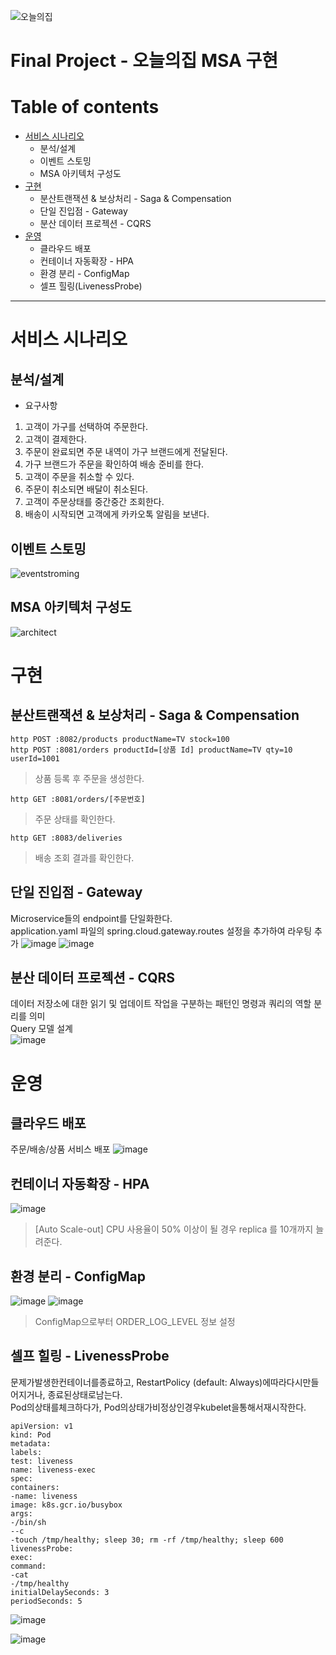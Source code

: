![오늘의집](https://github.com/wwkang94/food-delivery/assets/25562517/e9f611b2-e52a-44e5-9efe-e2049cf1e980)

# Final Project - 오늘의집 MSA 구현

# Table of contents

- [서비스 시나리오](#서비스-시나리오)
  - 분석/설계
  - 이벤트 스토밍
  - MSA 아키텍처 구성도
- [구현](#구현)
  - 분산트랜잭션 & 보상처리 - Saga & Compensation
  - 단일 진입점 - Gateway
  - 분산 데이터 프로젝션 - CQRS 
- [운영](#운영)
  - 클라우드 배포
  - 컨테이너 자동확장 - HPA
  - 환경 분리 - ConfigMap
  - 셀프 힐링(LivenessProbe)

---

# 서비스 시나리오

## 분석/설계
+ 요구사항
1. 고객이 가구를 선택하여 주문한다.
2. 고객이 결제한다.
3. 주문이 완료되면 주문 내역이 가구 브랜드에게 전달된다.
4. 가구 브랜드가 주문을 확인하여 배송 준비를 한다.
5. 고객이 주문을 취소할 수 있다.
6. 주문이 취소되면 배달이 취소된다.
7. 고객이 주문상태를 중간중간 조회한다.
8. 배송이 시작되면 고객에게 카카오톡 알림을 보낸다.

## 이벤트 스토밍
![eventstroming](https://github.com/wwkang94/food-delivery/assets/25562517/1a934cc5-1261-4dc8-acde-ca3f57862f2d)

## MSA 아키텍처 구성도
![architect](https://github.com/wwkang94/food-delivery/assets/25562517/b4dd5f8a-41b6-411a-8593-417bb8e96b38)


# 구현

## 분산트랜잭션 & 보상처리 - Saga & Compensation
```
http POST :8082/products productName=TV stock=100
http POST :8081/orders productId=[상품 Id] productName=TV qty=10 userId=1001
```
> 상품 등록 후 주문을 생성한다.

```
http GET :8081/orders/[주문번호]
```
> 주문 상태를 확인한다.

```
http GET :8083/deliveries
```
> 배송 조회 결과를 확인한다.

## 단일 진입점 - Gateway
Microservice들의 endpoint를 단일화한다.  
application.yaml 파일의 spring.cloud.gateway.routes 설정을 추가하여 라우팅 추가
![image](https://github.com/wwkang94/furniture-delivery/assets/25562517/0bafa7ac-6cf3-4902-a797-3d956407c38a)
![image](https://github.com/wwkang94/furniture-delivery/assets/25562517/79a4ffb5-2d4f-4a46-a264-4c78362df4f8)


## 분산 데이터 프로젝션 - CQRS 
데이터 저장소에 대한 읽기 및 업데이트 작업을 구분하는 패턴인 명령과 쿼리의 역할 분리를 의미  
Query 모델 설계  
![image](https://github.com/wwkang94/furniture-delivery/assets/25562517/44068872-75ff-4e20-964c-2cfd9713d7ab)


# 운영

## 클라우드 배포
주문/배송/상품 서비스 배포
![image](https://github.com/wwkang94/furniture-delivery/assets/25562517/a90c5ec7-5cca-4a01-a6ea-b19c811529c3)

## 컨테이너 자동확장 - HPA
![image](https://github.com/wwkang94/furniture-delivery/assets/25562517/016f2c3c-008b-4700-89b9-084d180bc5b5)
> [Auto Scale-out] CPU 사용율이 50% 이상이 될 경우 replica 를 10개까지 늘려준다.

## 환경 분리 - ConfigMap
![image](https://github.com/wwkang94/furniture-delivery/assets/25562517/b6d64ead-5e46-4926-b5e5-416710b18afd)
![image](https://github.com/wwkang94/furniture-delivery/assets/25562517/3bbd7b48-d0ff-40f0-a339-f47df45a5ffc)
> ConfigMap으로부터 ORDER_LOG_LEVEL 정보 설정

## 셀프 힐링 - LivenessProbe
문제가발생한컨테이너를종료하고, RestartPolicy (default: Always)에따라다시만들어지거나, 종료된상태로남는다.  
Pod의상태를체크하다가, Pod의상태가비정상인경우kubelet을통해서재시작한다.

```
apiVersion: v1
kind: Pod
metadata:
labels:
test: liveness
name: liveness-exec
spec:
containers:
-name: liveness
image: k8s.gcr.io/busybox
args:
-/bin/sh
--c
-touch /tmp/healthy; sleep 30; rm -rf /tmp/healthy; sleep 600
livenessProbe:
exec:
command:
-cat
-/tmp/healthy
initialDelaySeconds: 3
periodSeconds: 5
```

![image](https://github.com/wwkang94/furniture-delivery/assets/25562517/13c09382-be4f-4ef6-8d4d-1b66437fab8e)

![image](https://github.com/wwkang94/furniture-delivery/assets/25562517/ef095d7b-a7e5-46e0-8a5d-188446b16c5e)


